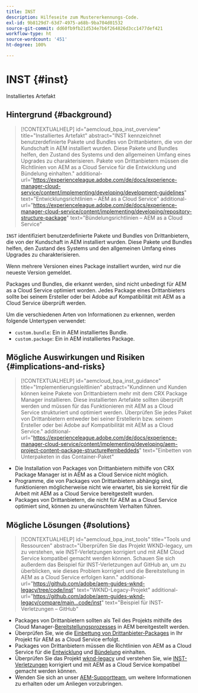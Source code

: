 ```yaml
---
title: INST
description: Hilfeseite zum Mustererkennungs-Code.
exl-id: 9b8129d7-63d7-4975-a68b-9ba704d01532
source-git-commit: dd60fb9fb21d534e7b6f264826d3cc1477def421
workflow-type: ht
source-wordcount: '451'
ht-degree: 100%

---
```


# INST {#inst}

Installiertes Artefakt

## Hintergrund {#background}

>[!CONTEXTUALHELP]
>id="aemcloud_bpa_inst_overview"
>title="Installiertes Artefakt"
>abstract="INST kennzeichnet benutzerdefinierte Pakete und Bundles von Drittanbietern, die von der Kundschaft in AEM installiert wurden. Diese Pakete und Bundles helfen, den Zustand des Systems und den allgemeinen Umfang eines Upgrades zu charakterisieren. Pakete von Drittanbietern müssen die Richtlinien von AEM as a Cloud Service für die Entwicklung und Bündelung einhalten."
>additional-url="https://experienceleague.adobe.com/de/docs/experience-manager-cloud-service/content/implementing/developing/development-guidelines" text="Entwicklungsrichtlinien – AEM as a Cloud Service"
>additional-url="https://experienceleague.adobe.com/de/docs/experience-manager-cloud-service/content/implementing/developing/repository-structure-package" text="Bündelungsrichtlinien – AEM as a Cloud Service"

`INST` identifiziert benutzerdefinierte Pakete und Bundles von Drittanbietern, die von der Kundschaft in AEM installiert wurden. Diese Pakete und Bundles helfen, den Zustand des Systems und den allgemeinen Umfang eines Upgrades zu charakterisieren.

Wenn mehrere Versionen eines Package installiert wurden, wird nur die neueste Version gemeldet.

Packages und Bundles, die erkannt werden, sind nicht unbedingt für AEM as a Cloud Service optimiert worden. Jedes Package eines Drittanbieters sollte bei seinem Ersteller oder bei Adobe auf Kompatibilität mit AEM as a Cloud Service überprüft werden.

Um die verschiedenen Arten von Informationen zu erkennen, werden folgende Untertypen verwendet:

* `custom.bundle`: Ein in AEM installiertes Bundle.
* `custom.package`: Ein in AEM installiertes Package.

## Mögliche Auswirkungen und Risiken {#implications-and-risks}

>[!CONTEXTUALHELP]
>id="aemcloud_bpa_inst_guidance"
>title="Implementierungsleitlinien"
>abstract="Kundinnen und Kunden können keine Pakete von Drittanbietern mehr mit dem CRX Package Manager installieren. Diese installierten Artefakte sollten überprüft werden und müssen für das Funktionieren mit AEM as a Cloud Service strukturiert und optimiert werden. Überprüfen Sie jedes Paket von Drittanbietern entweder bei seiner Erstellerin bzw. seinem Ersteller oder bei Adobe auf Kompatibilität mit AEM as a Cloud Service."
>additional-url="https://experienceleague.adobe.com/de/docs/experience-manager-cloud-service/content/implementing/developing/aem-project-content-package-structure#embeddeds" text="Einbetten von Unterpaketen in das Container-Paket"


* Die Installation von Packages von Drittanbietern mithilfe von CRX Package Manager ist in AEM as a Cloud Service nicht möglich.
* Programme, die von Packages von Drittanbietern abhängig sind, funktionieren möglicherweise nicht wie erwartet, bis sie korrekt für die Arbeit mit AEM as a Cloud Service bereitgestellt wurden.
* Packages von Drittanbietern, die nicht für AEM as a Cloud Service optimiert sind, können zu unerwünschtem Verhalten führen.

## Mögliche Lösungen {#solutions}

>[!CONTEXTUALHELP]
>id="aemcloud_bpa_inst_tools"
>title="Tools und Ressourcen"
>abstract="Überprüfen Sie das Projekt WKND-legacy, um zu verstehen, wie INST-Verletzungen korrigiert und mit AEM Cloud Service kompatibel gemacht werden können. Schauen Sie sich außerdem das Beispiel für INST-Verletzungen auf GitHub an, um zu überblicken, wie dieses Problem korrigiert und die Bereitstellung in AEM as a Cloud Service erfolgen kann."
>additional-url="https://github.com/adobe/aem-guides-wknd-legacy/tree/code/inst" text="WKND-Legacy-Projekt"
>additional-url="https://github.com/adobe/aem-guides-wknd-legacy/compare/main...code/inst" text="Beispiel für INST-Verletzungen – GitHub"

* Packages von Drittanbietern sollten als Teil des Projekts mithilfe des Cloud Manager-[Bereitstellungsprozesses](https://experienceleague.adobe.com/de/docs/experience-manager-cloud-service/content/implementing/using-cloud-manager/deploy-code#deployment-process) in AEM bereitgestellt werden.
* Überprüfen Sie, wie die [Einbettung von Drittanbieter-Packages](https://experienceleague.adobe.com/de/docs/experience-manager-cloud-service/content/implementing/developing/aem-project-content-package-structure#embedding-3rd-party-packages) in Ihr Projekt für AEM as a Cloud Service erfolgt.
* Packages von Drittanbietern müssen die Richtlinien von AEM as a Cloud Service für die [Entwicklung](https://experienceleague.adobe.com/de/docs/experience-manager-cloud-service/content/implementing/developing/development-guidelines) und [Bündelung](https://experienceleague.adobe.com/de/docs/experience-manager-cloud-service/content/implementing/developing/repository-structure-package) einhalten.
* Überprüfen Sie das Projekt [wknd-legacy](https://github.com/adobe/aem-guides-wknd-legacy/tree/code/inst) und verstehen Sie, wie [INST-Verletzungen](https://github.com/adobe/aem-guides-wknd-legacy/compare/main...code/inst) korrigiert und mit AEM as a Cloud Service kompatibel gemacht werden können.
* Wenden Sie sich an unser [AEM-Supportteam](https://helpx.adobe.com/de/enterprise/using/support-for-experience-cloud.html), um weitere Informationen zu erhalten oder um Anliegen vorzubringen.
